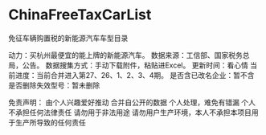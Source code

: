 # ChinaFreeTaxCarList
免征车辆购置税的新能源汽车车型目录

动力：买杭州最便宜的能上牌的新能源汽车。
数据来源：工信部、国家税务总局，公告。
数据搜集方式：手动下载附件，粘贴进Excel。
更新时间：看心情
当前进度：当前合并进入第27、26、1、2、3、4期。
是否含已改名企业：暂不含
是否删除失效型号：暂未删除

免责声明：
由个人兴趣爱好推动
合并自公开的数据
个人处理，难免有错漏
个人不承担任何法律责任
请勿用于非法用途
请勿用户生产环境，本人不承担本项目用于生产所导致的任何责任
